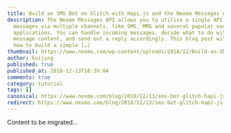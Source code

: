 ```yaml
---
title: Build an SMS Bot on Glitch with Hapi.js and the Nexmo Messages API
description: The Nexmo Messages API allows you to utilise a single API to send
  messages via multiple channels, like SMS, MMS and several popular social chat
  applications. You can handle incoming messages, decide what to do with the
  message content, and send out a reply accordingly. This blog post will cover
  how to build a simple […]
thumbnail: https://www.nexmo.com/wp-content/uploads/2018/12/Build-an-SMS-bot-on-Glitch-with-Hapi.js-and-the-Nexmo-Messages-API.png
author: huijing
published: true
published_at: 2018-12-13T16:39:04
comments: true
category: tutorial
tags: []
canonical: https://www.nexmo.com/blog/2018/12/13/sms-bot-glitch-hapi-js-nexmo-messages-api-dr
redirect: https://www.nexmo.com/blog/2018/12/13/sms-bot-glitch-hapi-js-nexmo-messages-api-dr
---
```

Content to be migrated...
